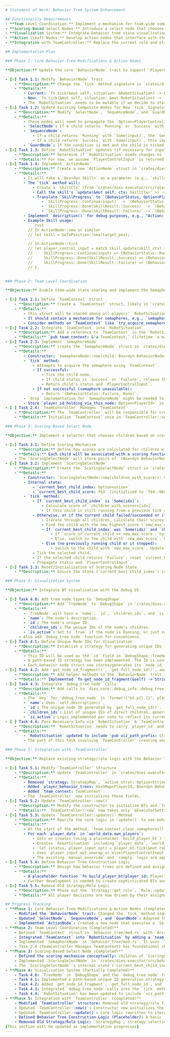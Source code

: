 ```yaml
---
# Statement of Work: Behavior Tree System Enhancement

## Functionality Requirements
- **Team Level Coordination:** Implement a mechanism for team-wide communication and coordination, including a "Semaphore Node" to limit concurrent execution of specific behaviors by multiple players.
- **Scoring-Based Select Nodes:** Introduce a select node that chooses child branches based on dynamically calculated scores, incorporating hysteresis to prevent rapid oscillations.
- **Visualization System:** Integrate behavior tree state visualization in a new panel in the existing web UI (see for an example `FieldRenderer.tsx`) using `dies_core::debug_info`.
- **Action (Leaf) Nodes:** Develop action nodes that interface with the existing skill system (`crates/dies-executor/src/roles/skills/mod.rs`), translating skill progress into behavior tree statuses and generating `PlayerControlInput`.
- **Integration with TeamController:** Replace the current role and strategy-based behavior control in `crates/dies-executor/src/control/team_controller.rs` with the new behavior tree system.

## Implementation Plan

### Phase 1: Core Behavior Tree Modifications & Action Nodes

**Objective:** Update the core `BehaviorNode` trait to support `PlayerControlInput` generation and implement basic Action Nodes. This is foundational for other features.

- [x] Task 1.1: Modify `BehaviorNode` Trait
    - **Description:** Change the `tick` method signature in `crates/dies-executor/src/behavior_tree/mod.rs` for the `BehaviorNode` trait.
    - **Details:**
        - Current: `fn tick(&mut self, situation: &RobotSituation) -> BehaviorStatus;`
        - New: `fn tick(&mut self, situation: &mut RobotSituation) -> (BehaviorStatus, Option<PlayerControlInput>);`
        - The `RobotSituation` needs to be mutable if we decide to store the `PlayerControlInput` there instead of returning it. For now, let's plan to return it. If `PlayerControlInput` is returned, `RobotSituation` might not need to be mutable for this specific change but could be for `TeamContext` later. We'll stick to returning it.
- [x] Task 1.2: Update Existing Composite Nodes for New `tick` Signature
    - **Description:** Modify `SelectNode`, `SequenceNode`, and `GuardNode` in `crates/dies-executor/src/behavior_tree/mod.rs` to conform to the new `tick` signature.
    - **Details:**
        - These nodes will need to propagate the `Option<PlayerControlInput>` from their children.
        - `SelectNode`: If a child returns `Running` or `Success` with a `Some(input)`, the `SelectNode` should propagate that input.
        - `SequenceNode`:
            - If a child returns `Running` with `Some(input)`, the `SequenceNode` propagates it and remains `Running`.
            - If a child returns `Success` with `Some(input)`, this input might be relevant if the sequence itself is considered to produce a "final" command upon successful completion of that step. However, typically, only the input from a `Running` action is used. For now, propagate input from `Running` or the *last* `Success` in the sequence if the whole sequence succeeds.
        - `GuardNode`: If the condition is met and the child is ticked, propagate the child's `PlayerControlInput`.
- [x] Task 1.3: Define `RobotSituation` Updates (if necessary for input handling)
    - **Description:** Determine if `RobotSituation` needs changes to facilitate `PlayerControlInput` handling (e.g., if we decide against returning it from `tick`).
    - **Details:** For now, we assume `PlayerControlInput` is returned via `tick`. If this proves problematic, `RobotSituation` could gain an `Option<PlayerControlInput>` field that action nodes can set.
- [x] Task 1.4: Implement `ActionNode`
    - **Description:** Create a new `ActionNode` struct in `crates/dies-executor/src/behavior_tree/mod.rs`.
    - **Details:**
        - It will take a `Box<dyn Skill>` as a parameter (e.g., `skills::GoToPosition`).
        - The `tick` method will:
            - Create a `SkillCtx` (from `crates/dies-executor/src/roles/mod.rs`, though its definition/usage might need slight adaptation if roles are entirely replaced).
            - Call the skill's `update(&mut self, ctx: SkillCtx<'_>) -> SkillProgress` method.
            - Translate `SkillProgress` to `(BehaviorStatus, Option<PlayerControlInput>)`:
                - `SkillProgress::Continue(input)` -> `(BehaviorStatus::Running, Some(input))`
                - `SkillProgress::Done(SkillResult::Success)` -> `(BehaviorStatus::Success, None)` (or potentially `Some(PlayerControlInput::default())` if a "stop" command is desired)
                - `SkillProgress::Done(SkillResult::Failure)` -> `(BehaviorStatus::Failure, None)`
        - Implement `description()` for debug purposes, e.g., "Action: GoToPosition {...}".
        - Example Skill usage:
          ```rust
          // In ActionNode::new or similar
          // let skill = GoToPosition::new(target_pos);

          // In ActionNode::tick
          // let player_control_input = match skill.update(skill_ctx) {
          //     SkillProgress::Continue(input) => (BehaviorStatus::Running, Some(input)),
          //     SkillProgress::Done(SkillResult::Success) => (BehaviorStatus::Success, None),
          //     SkillProgress::Done(SkillResult::Failure) => (BehaviorStatus::Failure, None),
          // };
          ```

### Phase 2: Team Level Coordination

**Objective:** Enable team-wide state sharing and implement the Semaphore Node.

- [x] Task 2.1: Define `TeamContext` Struct
    - **Description:** Create a `TeamContext` struct, likely in `crates/dies-executor/src/behavior_tree/mod.rs` or a new `team_context.rs` file.
    - **Details:**
        - This struct will be shared among all players' `RobotSituation` instances for a single team tick.
        - It should contain a mechanism for semaphores, e.g., `semaphores: Arc<RwLock<HashMap<String, (usize, HashSet<PlayerId>)>>>` to store (current_count, set_of_players_holding_semaphore). The `Arc<RwLock<...>>` allows safe shared mutability.
        - Consider methods on `TeamContext` like `try_acquire_semaphore(&self, id: &str, max_count: usize, player_id: PlayerId) -> bool` and `release_semaphore(&self, id: &str, player_id: PlayerId)`.
- [x] Task 2.2: Integrate `TeamContext` into `RobotSituation`
    - **Description:** Add a reference to `TeamContext` in the `RobotSituation` struct.
    - **Details:** `pub team_context: &'a TeamContext,` (lifetime 'a matches other refs in `RobotSituation`).
- [x] Task 2.3: Implement `SemaphoreNode`
    - **Description:** Create the `SemaphoreNode` struct in `crates/dies-executor/src/behavior_tree/mod.rs`.
    - **Details:**
        - Constructor: `SemaphoreNode::new(child: Box<dyn BehaviorNode>, semaphore_id: String, max_count: usize, description: Option<String>)`.
        - `tick` method:
            - Attempts to acquire the semaphore using `TeamContext`.
            - If successful:
                - Tick the child node.
                - If child status is `Success` or `Failure`, release the semaphore. The semaphore should be held if child is `Running`.
                - Return child's status and `PlayerControlInput`.
            - If not successful (semaphore unavailable):
                - Return `(BehaviorStatus::Failure, None)`.
        - `drop` implementation for `SemaphoreNode` might be needed to ensure semaphore release if the node itself is dropped while holding the semaphore (e.g. tree structure changes). A safer pattern is to ensure release happens based on the child's status within the same tick or subsequent ticks.
        - Store `player_id_holding_via_this_node: Option<PlayerId>` in the `SemaphoreNode` to manage release specific to that node instance.
- [ ] Task 2.4: `TeamController` Manages `TeamContext`
    - **Description:** The `TeamController` will be responsible for creating, updating (if necessary, e.g. clearing semaphores each tick or managing their lifecycle), and passing `TeamContext` to `RobotSituation` instances.
    - **Details:** Initialize `TeamContext` once in `TeamController::new` or per-tick in `TeamController::update`. Per-tick re-creation or a clear operation is likely needed for semaphores to reset. `RobotSituation::new` now requires a `TeamContext` reference, laying groundwork for this task.

### Phase 3: Scoring-Based Select Node

**Objective:** Implement a selector that chooses children based on scores with hysteresis.

- [x] Task 3.1: Define Scoring Mechanism
    - **Description:** Define how scores are calculated for children of the `ScoringSelectNode`.
    - **Details:** Each child will be associated with a scoring function: `Box<dyn Fn(&RobotSituation) -> f64>`.
    - The `ScoringSelectNode` will store pairs of `(Box<dyn BehaviorNode>, Box<dyn Fn(&RobotSituation) -> f64>)`.
- [x] Task 3.2: Implement `ScoringSelectNode`
    - **Description:** Create the `ScoringSelectNode` struct in `crates/dies-executor/src/behavior_tree/mod.rs`.
    - **Details:**
        - Constructor: `ScoringSelectNode::new(children_with_scorers: Vec<(Box<dyn BehaviorNode>, Box<dyn Fn(&RobotSituation) -> f64>)>, hysteresis_margin: f64, description: Option<String>)`.
        - Internal state:
            - `current_best_child_index: Option<usize>`
            - `current_best_child_score: f64` (initialized to `f64::NEG_INFINITY`)
        - `tick` method:
            - If `current_best_child_index` is `Some(idx)`:
                - Calculate score of `children_with_scorers[idx]`.
                - If this child is still running from a previous tick and its score is `current_best_child_score` or within a hysteresis margin of the *new* highest score, continue ticking this child.
            - Otherwise, or if the current child failed/succeeded or its score dropped too much:
                - Iterate through all children, calculate their scores.
                - Find the child with the new highest score (`new_max_score`).
                - If `current_best_child_index` was `Some(idx)` and `children_with_scorers[idx]` was running:
                    - If `score_of_current_child >= new_max_score - hysteresis_margin`, stick with `current_best_child_index`.
                    - Else, switch to the child with `new_max_score`. Update `current_best_child_index` and `current_best_child_score`.
                - Else (no previously running child or it stopped):
                    - Switch to the child with `new_max_score`. Update `current_best_child_index` and `current_best_child_score`.
            - Tick the selected child.
            - If the selected child returns `Failure`, reset `current_best_child_index` for the next tick to force re-evaluation without hysteresis for that failed child.
            - Propagate status and `PlayerControlInput`.
- [x] Task 3.3: Reset/Initialization of Scoring Node State
    - **Description:** Ensure the state (`current_best_child_index`) is correctly managed, especially when the tree is first ticked or reset.

### Phase 4: Visualization System

**Objective:** Integrate BT visualization with the debug UI.

- [x] Task 4.0: Add tree node types to `DebugShape`
    - **Description:** Add `TreeNode` to `DebugShape` in `crates/dies-core/src/debug_info.rs`.
    - **Details:**
        - `TreeNode` will have a `name`, `id`, `children_ids`, and `is_active` field.
        - `name`: The node's description.
        - `id`: The node's unique ID.
        - `children_ids`: The unique IDs of the node's children.
        - `is_active`: Set to `true` if the node is Running, or just successfully executed in this tick. For composite nodes, this might mean it's processing, and for leaf nodes, it means it's the one currently chosen.
      - Also add `debug_tree_node` function for convenience.
- [x] Task 4.1: Define Unique Node IDs for Visualization
    - **Description:** Establish a strategy for generating unique IDs for each behavior tree node instance.
    - **Details:**
        - This ID will be used as the `id` field in `DebugShape::TreeNode`.
        - A path-based ID strategy has been implemented. The ID is constructed by concatenating a `viz_path_prefix` (passed via `RobotSituation`) with a node-specific `node_id_fragment`.
        - Each behavior node struct now stores/generates its `node_id_fragment` and uses helper methods on the `BehaviorNode` trait to construct the full ID.
- [x] Task 4.2: Add `get_node_id_fragment()`, `get_full_node_id()`, and `get_child_node_ids()` to `BehaviorNode`
    - **Description:** Add helper methods to the `BehaviorNode` trait to facilitate fetching unique IDs for visualization.
    - **Details:** Implemented `fn get_node_id_fragment(&self) -> String;`, `fn get_full_node_id(&self, current_path_prefix: &str) -> String;`, and `fn get_child_node_ids(&self, current_path_prefix: &str) -> Vec<String>;`. Nodes implement these to provide their part of the ID and their children's IDs.
- [x] Task 4.3: Integrate `debug_tree_node` Calls
    - **Description:** Add calls to `dies_core::debug_info::debug_tree_node` within the `tick` method of each behavior node type (`SelectNode`, `SequenceNode`, `GuardNode`, `ActionNode`, `SemaphoreNode`, `ScoringSelectNode`).
    - **Details:**
        - The `key` for `debug_tree_node` is `format!("bt.p{}.{}", player_id, node_full_id)`.
        - `name`: Uses `self.description()`.
        - `id`: The unique node ID generated by `get_full_node_id()`.
        - `children_ids`: List of unique IDs of direct children, generated by `get_child_node_ids()`.
        - `is_active`: Logic implemented per node to reflect its current execution state.
- [ ] Task 4.4: Pass Necessary Info via `RobotSituation` & `TeamController`
    - **Description:** `RobotSituation` needs to carry `player_id` and the current path prefix. `TeamController` needs to initialize this.
    - **Details:**
        - `RobotSituation` updated to include `pub viz_path_prefix: String`.
        - The part of this task involving `TeamController` creating and passing the initial `viz_path_prefix` to `RobotSituation` instances is deferred to Phase 5. For now, behavior tree construction logic will need to provide a root prefix if testing visualization before Phase 5.

### Phase 5: Integration with `TeamController`

**Objective:** Replace existing strategy/role logic with the Behavior Tree system.

- [x] Task 5.1: Modify `TeamController` Structure
    - **Description:** Update `TeamController` in `crates/dies-executor/src/control/team_controller.rs` to use behavior trees.
    - **Details:**
        - Removed `strategy: StrategyMap`, `active_strat: Option<String>`, `role_states: HashMap<PlayerId, RoleState>`.
        - Added `player_behavior_trees: HashMap<PlayerId, Box<dyn BehaviorNode>>`.
        - Added `team_context: TeamContext`.
        - The `TeamController` now initializes these fields.
- [x] Task 5.2: Update `TeamController::new()`
    - **Description:** Modify the constructor to initialize BTs and `TeamContext`.
    - **Details:** `TeamController::new` now takes only `&ExecutorSettings`, initializes `player_behavior_trees` as an empty `HashMap` and `team_context` using `TeamContext::new()`.
- [x] Task 5.3: Update `TeamController::update()` Method
    - **Description:** Rewrite the core logic in `update()` to use behavior trees.
    - **Details:**
        - At the start of the method, `team_context.clear_semaphores()` is called.
        - For each `player_data` in `world_data.own_players`:
            - Gets or creates (using a placeholder `build_player_bt`) the `player_bt` from `player_behavior_trees`.
            - Creates `RobotSituation` including `player_data`, `world_data`, a reference to `team_context`, and `viz_path_prefix` (e.g., `"p{player_id}"`).
            - `let (status, player_input_opt) = player_bt.tick(&mut robot_situation);`
            - Uses `player_input_opt.unwrap_or_else(PlayerControlInput::default)` as the input. `RoleType` is defaulted if not set by BT (e.g. Goalkeeper for ID 0, Player otherwise) for compatibility with `comply` and `PlayerController`.
            - The existing `manual_override` and `comply` logic are applied to this `PlayerControlInput` (via `PlayerInputs` intermediary for `comply`).
- [x] Task 5.4: Define Behavior Tree Construction Logic
    - **Description:** Design how behavior trees are defined and assigned to players. This might involve creating a new trait or struct similar to `Strategy` but for BTs.
    - **Details:**
        - A placeholder function `fn build_player_bt(player_id: PlayerId, world: &WorldData, settings: &ExecutorSettings) -> Box<dyn BehaviorNode>;` has been implemented in `team_controller.rs`. It currently returns a simple default BT (e.g., go to origin) for any player.
        - Further development is needed to create sophisticated BTs and assignment logic (e.g. based on game states or player roles if roles become a high-level concept for BT selection).
- [x] Task 5.5: Remove Old Strategy/Role Logic
    - **Description:** Phase out the `Strategy::get_role`, `Role::update`, etc., calls.
    - **Details:** All player decisions are now driven by their assigned behavior tree. Old fields (`strategy`, `active_strat`, `role_states`, `halt`) and related logic (strategy selection, role instantiation and updates) have been removed from `TeamController`. `StrategyMap` has been removed from `lib.rs` and call sites updated.

## Progress Tracking
- **Phase 1: Core Behavior Tree Modifications & Action Nodes (Completed)**
    - Modified the `BehaviorNode` trait: Changed the `tick` method signature to `fn tick(&mut self, situation: &mut RobotSituation) -> (BehaviorStatus, Option<PlayerControlInput>)`.
    - Updated `SelectNode`, `SequenceNode`, and `GuardNode`: Adapted their `tick` methods to the new signature and to correctly propagate `PlayerControlInput`.
    - Implemented `ActionNode`: Created a new node that executes a `Skill`, translating its `SkillProgress` into `BehaviorStatus` and `Option<PlayerControlInput>`. `RobotSituation` did not require structural changes for this phase, as `PlayerControlInput` is returned directly from `tick`.
- **Phase 2: Team Level Coordination (Completed)**
    - Defined `TeamContext` struct in `behavior_tree/mod.rs` with `Arc<RwLock<HashMap<String, (usize, HashSet<PlayerId>)>>>` for semaphores and methods `try_acquire_semaphore`, `release_semaphore`, and `clear_semaphores`.
    - Integrated `TeamContext` into `RobotSituation` by adding a `team_context: &'a TeamContext` field and updating `RobotSituation::new`.
    - Implemented `SemaphoreNode` in `behavior_tree/mod.rs`. It uses `TeamContext` to acquire/release semaphores and manages its state (`player_id_holding_via_this_node`) to correctly release the semaphore when its child completes. It does not use `Drop` for semaphore release, relying on tick logic and eventual `TeamContext` clearing by `TeamController`.
    - Task 2.4 (TeamController Manages TeamContext) has foundational changes in place (`RobotSituation` now requires `TeamContext`), with full implementation deferred to Phase 5.
- **Phase 3: Scoring-Based Select Node (Completed)**
    - Defined the scoring mechanism conceptually: children of `ScoringSelectNode` are paired with scoring functions `Box<dyn Fn(&RobotSituation) -> f64>`.
    - Implemented `ScoringSelectNode` in `crates/dies-executor/src/behavior_tree/mod.rs`. This node selects children based on their scores, incorporating a hysteresis margin to prevent rapid switching. It stores `(Box<dyn BehaviorNode>, Box<dyn Fn(&RobotSituation) -> f64>)` pairs.
    - The `ScoringSelectNode`'s internal state (`current_best_child_index`, `current_best_child_score`) is managed to handle initial selection, switching, and reset conditions (e.g., on child failure or success) to ensure correct behavior according to the specified logic.
- **Phase 4: Visualization System (Partially Completed)**
    - Task 4.0: `TreeNode` in `DebugShape` and the `debug_tree_node` function in `dies-core` were confirmed to be already implemented.
    - Task 4.1: Implemented a path-based unique ID generation strategy for behavior tree nodes. Each node contributes a fragment, and the full path is built recursively.
    - Task 4.2: Added `get_node_id_fragment`, `get_full_node_id`, and `get_child_node_ids` methods to the `BehaviorNode` trait and implemented them in all node types.
    - Task 4.3: Integrated `debug_tree_node` calls into the `tick` method of all behavior node types, providing name, ID, children IDs, and active status for visualization.
    - Task 4.4: `RobotSituation` has been updated to include `viz_path_prefix`. The responsibility of `TeamController` to initialize and pass this prefix is now implemented as part of Phase 5.
- **Phase 5: Integration with `TeamController` (Completed)**
    - Modified `TeamController` structure: Removed old strategy/role fields and added `player_behavior_trees` and `team_context`.
    - Updated `TeamController::new()`: Constructor now initializes the new BT-related fields and no longer takes `StrategyMap`.
    - Updated `TeamController::update()`: Core logic rewritten to iterate through players, build/retrieve their BTs, create `RobotSituation` (including `viz_path_prefix` and `team_context`), tick the BTs, and use the resulting `PlayerControlInput`. The `comply` and `manual_override` logic is maintained. `team_context.clear_semaphores()` is called each update.
    - Defined Behavior Tree Construction Logic (Placeholder): A basic `build_player_bt` function is in place. Full BT design and assignment is a subsequent step.
    - Removed Old Strategy/Role Logic: `StrategyMap`, strategy selection, and role management code have been removed from `TeamController` and `lib.rs`.
[This section will be updated as implementation progresses]
---
```

